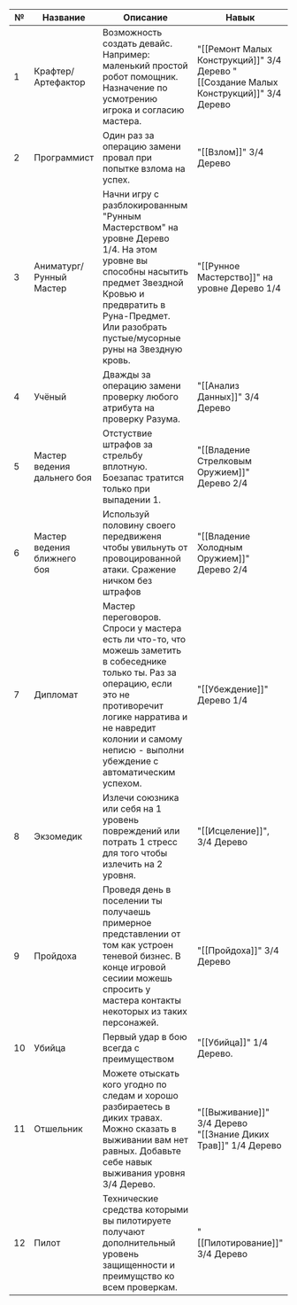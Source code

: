 
| №   | Название                    | Описание                                                                                                                                                                                                                                         | Навык                                                                                 |
| --- | --------------------------- | ------------------------------------------------------------------------------------------------------------------------------------------------------------------------------------------------------------------------------------------------ | ------------------------------------------------------------------------------------- |
| 1   | Крафтер/Артефактор          | Возможность создать девайс. Например: маленький простой робот помощник. Назначение по усмотрению игрока и согласию мастера.                                                                                                                      | "[[Ремонт Малых Конструкций]]" 3/4 Дерево "[[Создание Малых Конструкций]]" 3/4 Дерево |
| 2   | Программист                 | Один раз за операцию замени провал при попытке взлома на успех.                                                                                                                                                                                  | "[[Взлом]]" 3/4 Дерево                                                                |
| 3   | Аниматург/Рунный Мастер     | Начни игру с разблокированным "Рунным Мастерством" на уровне Дерево 1/4. На этом уровне вы способны насытить предмет Звездной Кровью и предвратить в Руна-Предмет. Или разобрать пустые/мусорные руны на Звездную кровь.                         | "[[Рунное Мастерство]]" на уровне Дерево 1/4                                          |
| 4   | Учёный                      | Дважды за операцию замени проверку любого атрибута на проверку Разума.                                                                                                                                                                           | "[[Анализ Данных]]" 3/4 Дерево                                                        |
| 5   | Мастер ведения дальнего боя | Отстуствие штрафов за стрельбу вплотную. Боезапас тратится только при выпадении 1.                                                                                                                                                               | "[[Владение Стрелковым Оружием]]" Дерево 2/4                                          |
| 6   | Мастер ведения ближнего боя | Используй половину своего передвиженя чтобы увильнуть от провоцированной атаки. Сражение ничком без штрафов                                                                                                                                      | "[[Владение Холодным Оружием]]" Дерево 2/4                                            |
| 7   | Дипломат                    | Мастер переговоров. Спроси у мастера есть ли что-то, что можешь заметить в собеседнике только ты. Раз за операцию, если это не противоречит логике нарратива и не навредит колонии и самому неписю - выполни убеждение с автоматическим успехом. | "[[Убеждение]]"<br>Дерево 1/4                                                         |
| 8   | Экзомедик                   | Излечи союзника или себя на 1 уровень повреждений или потрать 1 стресс для того чтобы излечить на 2 уровня.                                                                                                                                      | "[[Исцеление]]", 3/4 Дерево                                                           |
| 9   | Пройдоха                    | Проведя день в поселении ты получаешь примерное представлении от том как устроен теневой бизнес. В конце игровой сесиии можешь спросить у мастера контакты некоторых из таких персонажей.                                                        | "[[Пройдоха]]" 3/4 Дерево                                                             |
| 10  | Убийца                      | Первый удар в бою всегда с преимуществом                                                                                                                                                                                                         | "[[Убийца]]" 1/4 Дерево.                                                              |
| 11  | Отшельник                   | Можете отыскать кого угодно по следам и хорошо разбираетесь в диких травах. Можно сказать в выживании вам нет равных. Добавьте себе навык выживания уровня 3/4 Дерево.                                                                           | "[[Выживание]]" 3/4 Дерево<br>"[[Знание Диких Трав]]" 1/4 Дерево                      |
| 12  | Пилот                       | Технические средства которыми вы пилотируете получают дополнительный уровень защищенности и преимущство ко всем проверкам.                                                                                                                       | "[[Пилотирование]]"<br>3/4 Дерево                                                     |


